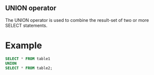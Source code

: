 ## UNION operator

The UNION operator is used to combine the result-set of two or more SELECT statements.

# Example

```sql
SELECT * FROM table1
UNION
SELECT * FROM table2;
```
